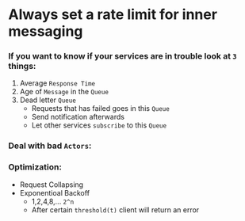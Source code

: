 # Always set a rate limit for inner messaging
### If you want to know if your services are in trouble look at `3` things:
1. Average `Response Time`
2. Age of `Message` in the `Queue`
3. Dead letter `Queue`
    - Requests that has failed goes in this `Queue`
    - Send notification afterwards
    - Let other services `subscribe` to this `Queue`

### Deal with bad `Actors`:


### Optimization:

- Request Collapsing
- Exponentioal Backoff
    - 1,2,4,8,... `2^n`
    - After certain `threshold(t)` client will return an error
